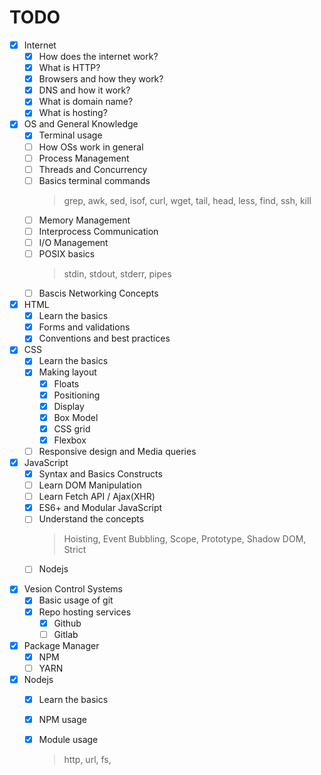 # TODO

* [x] Internet
  * [x] How does the internet work?
  * [x] What is HTTP?
  * [x] Browsers and how they work?
  * [x] DNS and how it work?
  * [x] What is domain name?
  * [x] What is hosting?
* [x] OS and General Knowledge
  * [x] Terminal usage
  * [ ] How OSs work in general
  * [ ] Process Management
  * [ ] Threads and Concurrency
  * [ ] Basics terminal commands
    > grep, awk, sed, isof, curl, wget,
    > tail, head, less, find, ssh, kill
  * [ ] Memory Management
  * [ ] Interprocess Communication
  * [ ] I/O Management
  * [ ] POSIX basics
    > stdin, stdout, stderr, pipes
  * [ ] Bascis Networking Concepts
  
* [x] HTML
  * [x] Learn the basics
  * [x] Forms and validations
  * [x] Conventions and best practices
* [x] CSS
  * [x] Learn the basics
  * [x] Making layout
    - [x] Floats
    - [x] Positioning    
    - [x] Display    
    - [x] Box Model
    - [x] CSS grid    
    - [x] Flexbox    
  * [ ] Responsive design and Media queries
* [x] JavaScript
  * [x] Syntax and Basics Constructs
  * [ ] Learn DOM Manipulation
  * [ ] Learn Fetch API / Ajax(XHR)
  * [x] ES6+ and Modular JavaScript
  * [ ] Understand the concepts
    > Hoisting, Event Bubbling, Scope,
    > Prototype, Shadow DOM, Strict
  * [ ] Nodejs
    > 
* [x] Vesion Control Systems
  * [x] Basic usage of git
  * [x] Repo hosting services
    * [x] Github
    * [ ] Gitlab
* [x] Package Manager
  * [x] NPM
  * [ ] YARN
* [x] Nodejs
  * [x] Learn the basics
  * [x] NPM usage
  * [x] Module usage
    > http, url, fs, 
   

